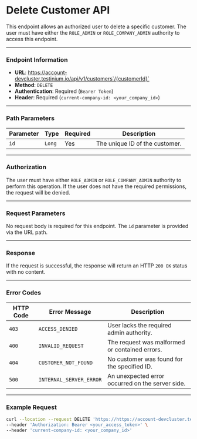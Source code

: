 # Delete Customer API

This endpoint allows an authorized user to delete a specific customer. The user must have either the `ROLE_ADMIN` or `ROLE_COMPANY_ADMIN` authority to access this endpoint.

***

### Endpoint Information

* **URL**: https://account-devcluster.testinium.io/api/v1/customers`/{customerId}`
* **Method**: `DELETE`
* **Authentication**: Required (`Bearer Token`)
* **Header**: Required (`current-company-id: <your_company_id>`)

***

### Path Parameters

| Parameter | Type   | Required | Description                    |
| --------- | ------ | -------- | ------------------------------ |
| `id`      | `Long` | Yes      | The unique ID of the customer. |

***

### Authorization

The user must have either `ROLE_ADMIN` or `ROLE_COMPANY_ADMIN` authority to perform this operation. If the user does not have the required permissions, the request will be denied.

***

### Request Parameters

No request body is required for this endpoint. The `id` parameter is provided via the URL path.

***

### Response

If the request is successful, the response will return an HTTP `200 OK` status with no content.

***

### Error Codes

| HTTP Code | Error Message           | Description                                      |
| --------- | ----------------------- | ------------------------------------------------ |
| `403`     | `ACCESS_DENIED`         | User lacks the required admin authority.         |
| `400`     | `INVALID_REQUEST`       | The request was malformed or contained errors.   |
| `404`     | `CUSTOMER_NOT_FOUND`    | No customer was found for the specified ID.      |
| `500`     | `INTERNAL_SERVER_ERROR` | An unexpected error occurred on the server side. |

***

### Example Request

```bash
curl --location --request DELETE 'https://https://account-devcluster.testinium.io/api/v1/customers/{customerId}' \
--header 'Authorization: Bearer <your_access_token>' \
--header 'current-company-id: <your_company_id>'
```
